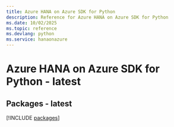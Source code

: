```yaml
---
title: Azure HANA on Azure SDK for Python
description: Reference for Azure HANA on Azure SDK for Python
ms.date: 10/02/2025
ms.topic: reference
ms.devlang: python
ms.service: hanaonazure
---
```

# Azure HANA on Azure SDK for Python - latest
## Packages - latest
[!INCLUDE [packages](hana-on-azure-index.md)]